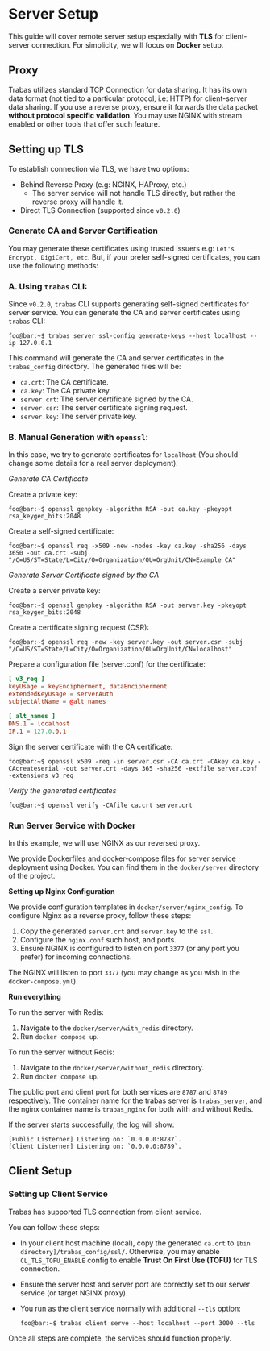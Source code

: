 # Server Setup
This guide will cover remote server setup especially with **TLS** for client-server connection. For simplicity, we will focus on **Docker** setup.

## Proxy
Trabas utilizes standard TCP Connection for data sharing. It has its own data format (not tied to a particular protocol, i.e: HTTP) for client-server data sharing. If you use a reverse proxy, ensure it forwards the data packet **without protocol specific validation**. You may use NGINX with stream enabled or other tools that offer such feature.

## Setting up TLS

To establish connection via TLS, we have two options:
- Behind Reverse Proxy (e.g: NGINX, HAProxy, etc.)
  - The server service will not handle TLS directly, but rather the reverse proxy will handle it.
- Direct TLS Connection (supported since `v0.2.0`)

### **Generate CA and Server Certification**
You may generate these certificates using trusted issuers e.g: `Let's Encrypt, DigiCert, etc`. But, if your prefer self-signed certificates, you can use the following methods:

### A. Using `trabas` CLI:
Since `v0.2.0`, `trabas` CLI supports generating self-signed certificates for server service.
You can generate the CA and server certificates using `trabas` CLI:
```console
foo@bar:~$ trabas server ssl-config generate-keys --host localhost --ip 127.0.0.1
```
This command will generate the CA and server certificates in the `trabas_config` directory. The generated files will be:
- `ca.crt`: The CA certificate.
- `ca.key`: The CA private key.
- `server.crt`: The server certificate signed by the CA.
- `server.csr`: The server certificate signing request.
- `server.key`: The server private key.

### B. Manual Generation with `openssl`:
In this case, we try to generate certificates for `localhost` (You should change some details for a real server deployment).

_Generate CA Certificate_

Create a private key:
```console
foo@bar:~$ openssl genpkey -algorithm RSA -out ca.key -pkeyopt rsa_keygen_bits:2048
```
Create a self-signed certificate:
```console
foo@bar:~$ openssl req -x509 -new -nodes -key ca.key -sha256 -days 3650 -out ca.crt -subj "/C=US/ST=State/L=City/O=Organization/OU=OrgUnit/CN=Example CA"
```

_Generate Server Certificate signed by the CA_

Create a server private key:
```console
foo@bar:~$ openssl genpkey -algorithm RSA -out server.key -pkeyopt rsa_keygen_bits:2048
```
Create a certificate signing request (CSR):
```console
foo@bar:~$ openssl req -new -key server.key -out server.csr -subj "/C=US/ST=State/L=City/O=Organization/OU=OrgUnit/CN=localhost"
```
Prepare a configuration file (server.conf) for the certificate:
```conf
[ v3_req ]
keyUsage = keyEncipherment, dataEncipherment
extendedKeyUsage = serverAuth
subjectAltName = @alt_names

[ alt_names ]
DNS.1 = localhost
IP.1 = 127.0.0.1
```
Sign the server certificate with the CA certificate:
```console
foo@bar:~$ openssl x509 -req -in server.csr -CA ca.crt -CAkey ca.key -CAcreateserial -out server.crt -days 365 -sha256 -extfile server.conf -extensions v3_req
```

_Verify the generated certificates_
```console
foo@bar:~$ openssl verify -CAfile ca.crt server.crt
```

### Run Server Service with Docker
In this example, we will use NGINX as our reversed proxy.

We provide Dockerfiles and docker-compose files for server service deployment using Docker. You can find them in the `docker/server` directory of the project.

**Setting up Nginx Configuration**

We provide configuration templates in `docker/server/nginx_config`.
To configure Nginx as a reverse proxy, follow these steps:

1.  Copy the generated `server.crt` and `server.key` to the `ssl`.
2.  Configure the `nginx.conf` such host, and ports.
3.  Ensure NGINX is configured to listen on port `3377` (or any port you prefer) for incoming connections.

The NGINX will listen to port `3377` (you may change as you wish in the `docker-compose.yml`).

**Run everything**

To run the server with Redis:

1.  Navigate to the `docker/server/with_redis` directory.
2.  Run `docker compose up`.

To run the server without Redis:

1.  Navigate to the `docker/server/without_redis` directory.
2.  Run `docker compose up`.

The public port and client port for both services are `8787` and `8789` respectively. The container name for the trabas server is `trabas_server`, and the nginx container name is `trabas_nginx` for both with and without Redis.

If the server starts successfully, the log will show:

```console
[Public Listerner] Listening on: `0.0.0.0:8787`.
[Client Listerner] Listening on: `0.0.0.0:8789`.
```

## Client Setup
### Setting up Client Service

Trabas has supported TLS connection from client service.

You can follow these steps:
- In your client host machine (local), copy the generated `ca.crt` to `[bin directory]/trabas_config/ssl/`. Otherwise, you may enable `CL_TLS_TOFU_ENABLE` config to enable **Trust On First Use (TOFU)** for TLS connection.

- Ensure the server host and server port are correctly set to our server service (or target NGINX proxy).

- You run as the client service normally with additional `--tls` option:
    ```console
    foo@bar:~$ trabas client serve --host localhost --port 3000 --tls
    ```

Once all steps are complete, the services should function properly.

